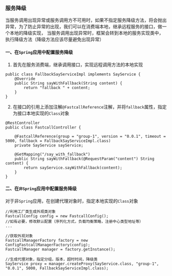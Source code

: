 ### 服务降级

当服务调用出现异常或服务调用方不可用时，如果不指定服务降级方法，将会抛出异常，为了防止异常的出现，我们可以在消费端本地，继承远程服务的接口，做一个本地的降级实现，
当服务调用出现异常时，框架会转到本地的服务实现类中，执行降级方法（降级方法应该尽量避免出现异常）

#### 一、在`Spring`应用中配置服务降级

1. 首先在服务消费端，继承调用接口，实现远程调用方法的本地实现
```
public class FallbackSayServiceImpl implements SayService {
    @Override
    public String sayWithFallback(String content) {
        return "fallback " + content;
    }
}
```

2. 在接口的引用上添加注解`@FastcallReference`注解，并将`fallback`属性，指定为接口本地实现的`Class`对象
```
@RestController
public class FastcallController {

    @FastcallReference(group = "group-1", version = "0.0.1", timeout = 5000, fallback = FallbackSayServiceImpl.class)
    private SayService sayService;

    @GetMapping("/say_with_fallback")
    public String sayWithFallback(@RequestParam("content") String content) {
        return sayService.sayWithFallback(content);
    }
}
```

#### 二、在`非Spring`应用中配置服务降级

对于非`Spring`应用，在创建代理对象时，指定本地实现的`Class`对象
```
//利用工厂类生成外观类对象
FastcallConfig config = new FastcallConfig();
//如有必要，修改默认配置（序列化方式，负载均衡策略，注册中心类型地址等）
...

//获取外观对象
FastcallManagerFactory factory = new ConfigFastcallManagerFactory(config);
FastcallManager manager = factory.getInstance();

//生成代理对象，指定分组，版本，超时时间，降级类
SayService proxy = manager.createProxy(SayService.class, "group-1", "0.0.1", 5000, FallbackSayServiceImpl.class);
```
